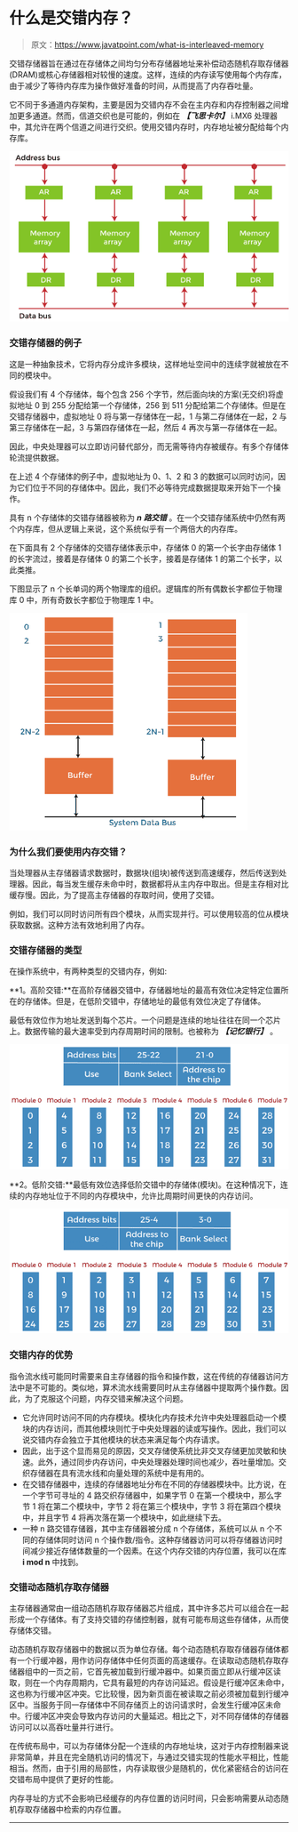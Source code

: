 # 什么是交错内存？

> 原文：<https://www.javatpoint.com/what-is-interleaved-memory>

交错存储器旨在通过在存储体之间均匀分布存储器地址来补偿动态随机存取存储器(DRAM)或核心存储器相对较慢的速度。这样，连续的内存读写使用每个内存库，由于减少了等待内存库为操作做好准备的时间，从而提高了内存吞吐量。

它不同于多通道内存架构，主要是因为交错内存不会在主内存和内存控制器之间增加更多通道。然而，信道交织也是可能的，例如在 ***【飞思卡尔】*** i.MX6 处理器中，其允许在两个信道之间进行交织。使用交错内存时，内存地址被分配给每个内存库。

![What is Interleaved Memory](img/8922c26f8d679b9bbd5a3bd9a6314536.png)

### 交错存储器的例子

这是一种抽象技术，它将内存分成许多模块，这样地址空间中的连续字就被放在不同的模块中。

假设我们有 4 个存储体，每个包含 256 个字节，然后面向块的方案(无交织)将虚拟地址 0 到 255 分配给第一个存储体，256 到 511 分配给第二个存储体。但是在交错存储器中，虚拟地址 0 将与第一存储体在一起，1 与第二存储体在一起，2 与第三存储体在一起，3 与第四存储体在一起，然后 4 再次与第一存储体在一起。

因此，中央处理器可以立即访问替代部分，而无需等待内存被缓存。有多个存储体轮流提供数据。

在上述 4 个存储体的例子中，虚拟地址为 0、1、2 和 3 的数据可以同时访问，因为它们位于不同的存储体中。因此，我们不必等待完成数据提取来开始下一个操作。

具有 n 个存储体的交错存储器被称为 ***n 路交错*** 。在一个交错存储系统中仍然有两个内存库，但从逻辑上来说，这个系统似乎有一个两倍大的内存库。

在下面具有 2 个存储体的交错存储体表示中，存储体 0 的第一个长字由存储体 1 的长字流过，接着是存储体 0 的第二个长字，接着是存储体 1 的第二个长字，以此类推。

下图显示了 n 个长单词的两个物理库的组织。逻辑库的所有偶数长字都位于物理库 0 中，所有奇数长字都位于物理库 1 中。

![What is Interleaved Memory](img/bffbb10cbe98bc4a6c13ead44ad3ecda.png)

### 为什么我们要使用内存交错？

当处理器从主存储器请求数据时，数据块(组块)被传送到高速缓存，然后传送到处理器。因此，每当发生缓存未命中时，数据都将从主内存中取出。但是主存相对比缓存慢。因此，为了提高主存储器的存取时间，使用了交错。

例如，我们可以同时访问所有四个模块，从而实现并行。可以使用较高的位从模块获取数据。这种方法有效地利用了内存。

### 交错存储器的类型

在操作系统中，有两种类型的交错内存，例如:

**1。高阶交错:**在高阶存储器交错中，存储器地址的最高有效位决定特定位置所在的存储体。但是，在低阶交错中，存储地址的最低有效位决定了存储体。

最低有效位作为地址发送到每个芯片。一个问题是连续的地址往往在同一个芯片上。数据传输的最大速率受到内存周期时间的限制。也被称为 ***【记忆银行】*** 。

![What is Interleaved Memory](img/d9b6f6bb95f028b0a61dd296d660098d.png)

**2。低阶交错:**最低有效位选择低阶交错中的存储体(模块)。在这种情况下，连续的内存地址位于不同的内存模块中，允许比周期时间更快的内存访问。

![What is Interleaved Memory](img/734d17c0d0882a2cda2a12d08cc92385.png)

### 交错内存的优势

指令流水线可能同时需要来自主存储器的指令和操作数，这在传统的存储器访问方法中是不可能的。类似地，算术流水线需要同时从主存储器中提取两个操作数。因此，为了克服这个问题，内存交错来解决这个问题。

*   它允许同时访问不同的内存模块。模块化内存技术允许中央处理器启动一个模块的内存访问，而其他模块则忙于中央处理器的读或写操作。因此，我们可以说交错内存会独立于其他模块的状态来满足每个内存请求。
*   因此，出于这个显而易见的原因，交叉存储使系统比非交叉存储更加灵敏和快速。此外，通过同步内存访问，中央处理器处理时间也减少，吞吐量增加。交织存储器在具有流水线和向量处理的系统中是有用的。
*   在交错存储器中，连续的存储器地址分布在不同的存储器模块中。比方说，在一个字节可寻址的 4 路交织存储器中，如果字节 0 在第一个模块中，那么字节 1 将在第二个模块中，字节 2 将在第三个模块中，字节 3 将在第四个模块中，并且字节 4 将再次落在第一个模块中，如此继续下去。
*   一种 n 路交错存储器，其中主存储器被分成 n 个存储体，系统可以从 n 个不同的存储体同时访问 n 个操作数/指令。这种存储器访问可以将存储器访问时间减少接近存储体数量的一个因素。在这个内存交错的内存位置，我可以在库 **i mod n** 中找到。

### 交错动态随机存取存储器

主存储器通常由一组动态随机存取存储器芯片组成，其中许多芯片可以组合在一起形成一个存储体。有了支持交错的存储控制器，就有可能布局这些存储体，从而使存储体交错。

动态随机存取存储器中的数据以页为单位存储。每个动态随机存取存储器存储体都有一个行缓冲器，用作访问存储体中任何页面的高速缓存。在读取动态随机存取存储器组中的一页之前，它首先被加载到行缓冲器中。如果页面立即从行缓冲区读取，则在一个内存周期内，它具有最短的内存访问延迟。假设是行缓冲区未命中，这也称为行缓冲区冲突。它比较慢，因为新页面在被读取之前必须被加载到行缓冲区中。当服务于同一存储体中不同存储页上的访问请求时，会发生行缓冲区未命中。行缓冲区冲突会导致内存访问的大量延迟。相比之下，对不同存储体的存储器访问可以以高吞吐量并行进行。

在传统布局中，可以为存储体分配一个连续的内存地址块，这对于内存控制器来说非常简单，并且在完全随机访问的情况下，与通过交错实现的性能水平相比，性能相当。然而，由于引用的局部性，内存读取很少是随机的，优化紧密结合的访问在交错布局中提供了更好的性能。

内存寻址的方式不会影响已经缓存的内存位置的访问时间，只会影响需要从动态随机存取存储器中检索的内存位置。

* * *